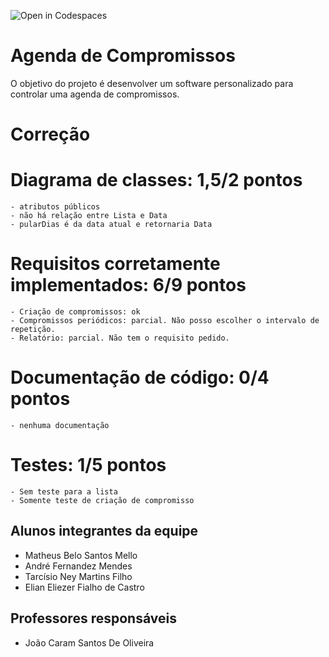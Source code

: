 ![Open in Codespaces](https://classroom.github.com/assets/open-in-codespaces-abfff4d4e15f9e1bd8274d9a39a0befe03a0632bb0f153d0ec72ff541cedbe34.svg)
# Agenda de Compromissos
O objetivo do projeto é desenvolver um software personalizado para controlar uma agenda de compromissos.

# Correção

# Diagrama de classes: 1,5/2 pontos 
	- atributos públicos
	- não há relação entre Lista e Data
	- pularDias é da data atual e retornaria Data

# Requisitos corretamente implementados: 6/9 pontos 
	- Criação de compromissos: ok
	- Compromissos periódicos: parcial. Não posso escolher o intervalo de repetição.
	- Relatório: parcial. Não tem o requisito pedido.

# Documentação de código: 0/4 pontos 
	- nenhuma documentação

# Testes: 1/5 pontos
	- Sem teste para a lista
	- Somente teste de criação de compromisso


## Alunos integrantes da equipe

* Matheus Belo Santos Mello
* André Fernandez Mendes
* Tarcísio Ney Martins Filho
* Elian Eliezer Fialho de Castro


## Professores responsáveis

* João Caram Santos De Oliveira

